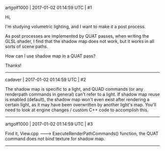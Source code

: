 artgolf1000 | 2017-01-02 01:14:59 UTC | #1

Hi,

I'm studying volumetric lighting, and I want to make it a post process.

As post processes are implemented by QUAT passes, when writing the GLSL shader, I find that the shadow map does not work, but it works in all sorts of scene paths.

How can I use shadow map in a QUAT pass?

Thanks!

-------------------------

cadaver | 2017-01-02 01:14:59 UTC | #2

The shadow map is specific to a light, and QUAD commands (or any renderpath commands in general) can't refer to a light. If shadow map reuse is enabled (default), the shadow map won't even exist after rendering a certain light, as it may have been overwritten by another light's map. You'll need to look at engine changes / custom C++ code to accomplish this.

-------------------------

artgolf1000 | 2017-01-02 01:14:59 UTC | #3

Find it, View.cpp ---> ExecuteRenderPathCommands() function, the QUAT command does not bind texture for shadow map.

-------------------------

